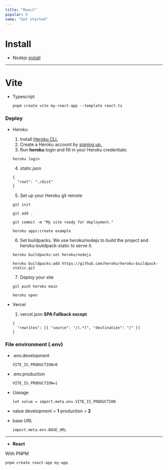 ```yaml
---
title: "React"
popular: 9
name: "Get started"
---
```


# Install

- Nodejs [install](https://nodejs.org/en/)

---

# Vite

- Typescript

  ```
  pnpm create vite my-react-app --template react-ts
  ```

### Deploy

- Heroku

  1. Install [Heroku CLI.](https://devcenter.heroku.com/articles/heroku-cli)
  2. Create a Heroku account by [signing up.](https://signup.heroku.com)
  3. Run **heroku** login and fill in your Heroku credentials:

  ```
  heroku login

  ```

  4. static.json

  ```
  {
    "root": "./dist"
  }
  ```

  5. Set up your Heroku git remote

  ```
  git init
  ```

  ```
  git add .
  ```

  ```
  git commit -m "My site ready for deployment."
  ```

  ```
  heroku apps:create example
  ```

  6. Set buildpacks. We use heroku/nodejs to build the project and heroku-buildpack-static to serve it.

  ```
  heroku buildpacks:set heroku/nodejs
  ```

  ```
  heroku buildpacks:add https://github.com/heroku/heroku-buildpack-static.git
  ```

  7. Deploy your site

  ```
  git push heroku main
  ```

  ```
  heroku open
  ```

- Vercel

  1. vercel.json **SPA Fallback except**

  ```
  {
    "rewrites": [{ "source": "/(.*)", "destination": "/" }]
  }
  ```

### File environment (.env)

- .env.development

  ```
  VITE_IS_PRODUCTION=0
  ```

- .env.production

  ```
  VITE_IS_PRODUCTION=1
  ```

- Useage

  ```
  let value = import.meta.env.VITE_IS_PRODUCTION
  ```

- value development = **1** production = **2**

- base URL

  ```
  import.meta.env.BASE_URL
  ```

---

- **React**

With PNPM

```
pnpm create react-app my-app
```
